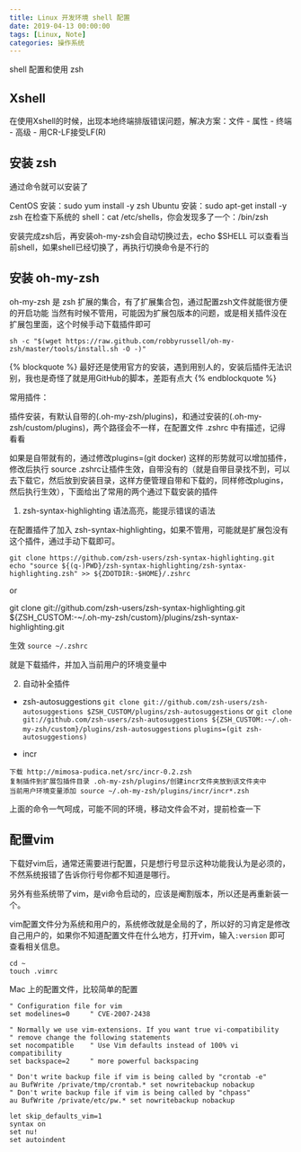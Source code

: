 ```yaml
---
title: Linux 开发环境 shell 配置
date: 2019-04-13 00:00:00
tags: [Linux, Note]
categories: 操作系统
---
```


shell 配置和使用 zsh

<!-- more -->

## Xshell

在使用Xshell的时候，出现本地终端排版错误问题，解决方案：文件 - 属性 - 终端 - 高级 - 用CR-LF接受LF(R)

## 安装 zsh

通过命令就可以安装了

CentOS 安装：sudo yum install -y zsh
Ubuntu 安装：sudo apt-get install -y zsh
在检查下系统的 shell：cat /etc/shells，你会发现多了一个：/bin/zsh

安装完成zsh后，再安装oh-my-zsh会自动切换过去，echo $SHELL 可以查看当前shell，如果shell已经切换了，再执行切换命令是不行的

## 安装 oh-my-zsh

oh-my-zsh 是 zsh 扩展的集合，有了扩展集合包，通过配置zsh文件就能很方便的开启功能
当然有时候不管用，可能因为扩展包版本的问题，或是相关插件没在扩展包里面，这个时候手动下载插件即可

`sh -c "$(wget https://raw.github.com/robbyrussell/oh-my-zsh/master/tools/install.sh -O -)"`

{% blockquote %}
最好还是使用官方的安装，遇到用别人的，安装后插件无法识别，我也是奇怪了就是用GitHub的脚本，差距有点大
{% endblockquote %}

常用插件：

插件安装，有默认自带的(.oh-my-zsh/plugins)，和通过安装的(.oh-my-zsh/custom/plugins)，两个路径会不一样，在配置文件 .zshrc 中有描述，记得看看

如果是自带就有的，通过修改plugins=(git docker) 这样的形势就可以增加插件，修改后执行 source .zshrc让插件生效，自带没有的（就是自带目录找不到，可以去下载它，然后放到安装目录，这样方便管理自带和下载的，同样修改plugins，然后执行生效），下面给出了常用的两个通过下载安装的插件

1. zsh-syntax-highlighting 语法高亮，能提示错误的语法

在配置插件了加入 zsh-syntax-highlighting，如果不管用，可能就是扩展包没有这个插件，通过手动下载即可。

```
git clone https://github.com/zsh-users/zsh-syntax-highlighting.git 
echo "source ${(q-)PWD}/zsh-syntax-highlighting/zsh-syntax-highlighting.zsh" >> ${ZDOTDIR:-$HOME}/.zshrc
```

or

git clone git://github.com/zsh-users/zsh-syntax-highlighting.git ${ZSH_CUSTOM:-~/.oh-my-zsh/custom}/plugins/zsh-syntax-highlighting.git

生效 `source ~/.zshrc`

就是下载插件，并加入当前用户的环境变量中

2. 自动补全插件

- zsh-autosuggestions
`git clone git://github.com/zsh-users/zsh-autosuggestions $ZSH_CUSTOM/plugins/zsh-autosuggestions`
or
`git clone git://github.com/zsh-users/zsh-autosuggestions ${ZSH_CUSTOM:-~/.oh-my-zsh/custom}/plugins/zsh-autosuggestions`
`plugins=(git zsh-autosuggestions)`

- incr
```
下载 http://mimosa-pudica.net/src/incr-0.2.zsh
复制插件到扩展包插件目录 .oh-my-zsh/plugins/创建incr文件夹放到该文件夹中
当前用户环境变量添加 source ~/.oh-my-zsh/plugins/incr/incr*.zsh
```

上面的命令一气呵成，可能不同的环境，移动文件会不对，提前检查一下

## 配置vim

下载好vim后，通常还需要进行配置，只是想行号显示这种功能我认为是必须的，不然系统报错了告诉你行号你都不知道是哪行。

另外有些系统带了vim，是vi命令启动的，应该是阉割版本，所以还是再重新装一个。

vim配置文件分为系统和用户的，系统修改就是全局的了，所以好的习肯定是修改自己用户的，如果你不知道配置文件在什么地方，打开vim，输入`:version` 即可查看相关信息。

    cd ~ 
    touch .vimrc

Mac 上的配置文件，比较简单的配置

```
" Configuration file for vim
set modelines=0		" CVE-2007-2438

" Normally we use vim-extensions. If you want true vi-compatibility
" remove change the following statements
set nocompatible	" Use Vim defaults instead of 100% vi compatibility
set backspace=2		" more powerful backspacing

" Don't write backup file if vim is being called by "crontab -e"
au BufWrite /private/tmp/crontab.* set nowritebackup nobackup
" Don't write backup file if vim is being called by "chpass"
au BufWrite /private/etc/pw.* set nowritebackup nobackup

let skip_defaults_vim=1
syntax on
set nu!
set autoindent
```